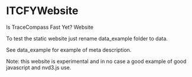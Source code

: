 ITCFYWebsite
============

Is TraceCompass Fast Yet? Website

To test the static website just rename data_example folder to data.

See data_example for example of meta description.

Note: this website is experimental and in no case a good example of good javascript and nvd3.js use.
